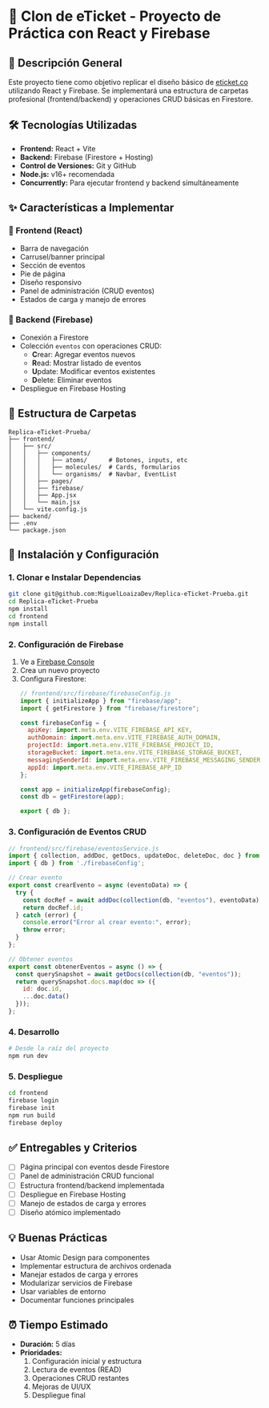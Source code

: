 # 🎫 Clon de eTicket - Proyecto de Práctica con React y Firebase

## 📝 Descripción General
Este proyecto tiene como objetivo replicar el diseño básico de [eticket.co](https://www.eticket.co) utilizando React y Firebase. Se implementará una estructura de carpetas profesional (frontend/backend) y operaciones CRUD básicas en Firestore.

## 🛠️ Tecnologías Utilizadas
- **Frontend:** React + Vite
- **Backend:** Firebase (Firestore + Hosting)
- **Control de Versiones:** Git y GitHub
- **Node.js:** v16+ recomendada
- **Concurrently:** Para ejecutar frontend y backend simultáneamente

## ✨ Características a Implementar

### 🔷 Frontend (React)
- Barra de navegación
- Carrusel/banner principal
- Sección de eventos
- Pie de página
- Diseño responsivo
- Panel de administración (CRUD eventos)
- Estados de carga y manejo de errores

### 🔶 Backend (Firebase)
- Conexión a Firestore
- Colección `eventos` con operaciones CRUD:
  - **C**rear: Agregar eventos nuevos
  - **R**ead: Mostrar listado de eventos
  - **U**pdate: Modificar eventos existentes
  - **D**elete: Eliminar eventos
- Despliegue en Firebase Hosting

## 📁 Estructura de Carpetas
```
Replica-eTicket-Prueba/
├── frontend/
│   ├── src/
│   │   ├── components/
│   │   │   ├── atoms/      # Botones, inputs, etc
│   │   │   ├── molecules/  # Cards, formularios
│   │   │   └── organisms/  # Navbar, EventList
│   │   ├── pages/
│   │   ├── firebase/
│   │   ├── App.jsx
│   │   └── main.jsx
│   └── vite.config.js
├── backend/
├── .env
└── package.json
```

## 🚀 Instalación y Configuración

### 1. Clonar e Instalar Dependencias
```bash
git clone git@github.com:MiguelLoaizaDev/Replica-eTicket-Prueba.git
cd Replica-eTicket-Prueba
npm install
cd frontend
npm install
```

### 2. Configuración de Firebase
1. Ve a [Firebase Console](https://console.firebase.google.com)
2. Crea un nuevo proyecto
3. Configura Firestore:
   ```javascript
   // frontend/src/firebase/firebaseConfig.js
   import { initializeApp } from "firebase/app";
   import { getFirestore } from "firebase/firestore";

   const firebaseConfig = {
     apiKey: import.meta.env.VITE_FIREBASE_API_KEY,
     authDomain: import.meta.env.VITE_FIREBASE_AUTH_DOMAIN,
     projectId: import.meta.env.VITE_FIREBASE_PROJECT_ID,
     storageBucket: import.meta.env.VITE_FIREBASE_STORAGE_BUCKET,
     messagingSenderId: import.meta.env.VITE_FIREBASE_MESSAGING_SENDER_ID,
     appId: import.meta.env.VITE_FIREBASE_APP_ID
   };

   const app = initializeApp(firebaseConfig);
   const db = getFirestore(app);

   export { db };
   ```

### 3. Configuración de Eventos CRUD
```javascript
// frontend/src/firebase/eventosService.js
import { collection, addDoc, getDocs, updateDoc, deleteDoc, doc } from 'firebase/firestore';
import { db } from './firebaseConfig';

// Crear evento
export const crearEvento = async (eventoData) => {
  try {
    const docRef = await addDoc(collection(db, "eventos"), eventoData);
    return docRef.id;
  } catch (error) {
    console.error("Error al crear evento:", error);
    throw error;
  }
};

// Obtener eventos
export const obtenerEventos = async () => {
  const querySnapshot = await getDocs(collection(db, "eventos"));
  return querySnapshot.docs.map(doc => ({
    id: doc.id,
    ...doc.data()
  }));
};
```

### 4. Desarrollo
```bash
# Desde la raíz del proyecto
npm run dev
```

### 5. Despliegue
```bash
cd frontend
firebase login
firebase init
npm run build
firebase deploy
```

## ✅ Entregables y Criterios
- [ ] Página principal con eventos desde Firestore
- [ ] Panel de administración CRUD funcional
- [ ] Estructura frontend/backend implementada
- [ ] Despliegue en Firebase Hosting
- [ ] Manejo de estados de carga y errores
- [ ] Diseño atómico implementado

## 💡 Buenas Prácticas
- Usar Atomic Design para componentes
- Implementar estructura de archivos ordenada
- Manejar estados de carga y errores
- Modularizar servicios de Firebase
- Usar variables de entorno
- Documentar funciones principales

## ⏰ Tiempo Estimado
- **Duración:** 5 días
- **Prioridades:**
  1. Configuración inicial y estructura
  2. Lectura de eventos (READ)
  3. Operaciones CRUD restantes
  4. Mejoras de UI/UX
  5. Despliegue final
